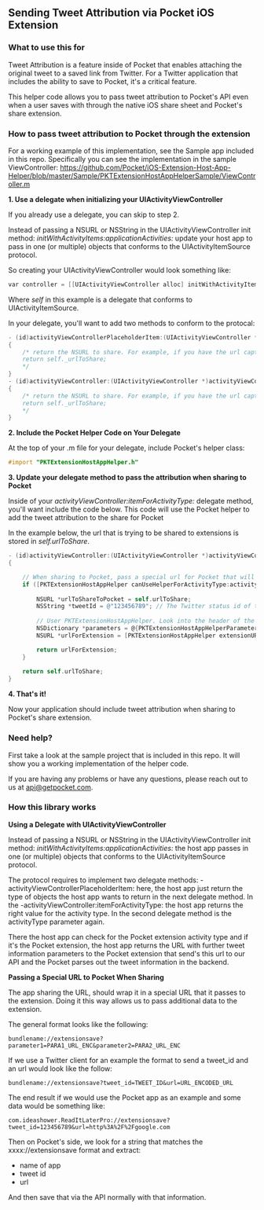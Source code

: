 ## Sending Tweet Attribution via Pocket iOS Extension

### What to use this for

Tweet Attribution is a feature inside of Pocket that enables attaching the original tweet to a saved link from Twitter. For a Twitter application that includes the ability to save to Pocket, it's a critical feature.

This helper code allows you to pass tweet attribution to Pocket's API even when a user saves with through the native iOS share sheet and Pocket's share extension.

### How to pass tweet attribution to Pocket through the extension

For a working example of this implementation, see the Sample app included in this repo. Specifically you can see the implementation in the sample ViewController:
https://github.com/Pocket/iOS-Extension-Host-App-Helper/blob/master/Sample/PKTExtensionHostAppHelperSample/ViewController.m

**1. Use a delegate when initializing your UIActivityViewController**


If you already use a delegate, you can skip to step 2.

Instead of passing a NSURL or NSString in the UIActivityViewController init method: _initWithActivityItems:applicationActivities:_ update your host app to pass in one (or multiple) objects that conforms to the UIActivityItemSource protocol.

So creating your UIActivityViewController would look something like:

```objective-c
var controller = [[UIActivityViewController alloc] initWithActivityItems:@[self] applicationActivities:nil];
```

Where _self_ in this example is a delegate that conforms to UIActivityItemSource.

In your delegate, you'll want to add two methods to conform to the protocal:

```objective-c
- (id)activityViewControllerPlaceholderItem:(UIActivityViewController *)activityViewController
{
	/* return the NSURL to share. For example, if you have the url captured in a variable:
	return self._urlToShare;
	*/
}
- (id)activityViewController:(UIActivityViewController *)activityViewController itemForActivityType:(NSString *)activityType
{
	/* return the NSURL to share. For example, if you have the url captured in a variable:
	return self._urlToShare;
	*/
}
```

**2. Include the Pocket Helper Code on Your Delegate**


At the top of your .m file for your delegate, include Pocket's helper class:
```objective-c
#import "PKTExtensionHostAppHelper.h"
```

**3. Update your delegate method to pass the attribution when sharing to Pocket**

Inside of your _activityViewController:itemForActivityType:_ delegate method, you'll want include the code below. This code will use the Pocket helper to add the tweet attribution to the share for Pocket

In the example below, the url that is trying to be shared to extensions is stored in _self.urlToShare_.

```objective-c
- (id)activityViewController:(UIActivityViewController *)activityViewController itemForActivityType:(NSString *)activityType
{

	// When sharing to Pocket, pass a special url for Pocket that will be passed to the extension
    if ([PKTExtensionHostAppHelper canUseHelperForActivityType:activityType]) {
		
		NSURL *urlToShareToPocket = self.urlToShare;
		NSString *tweetId = @"123456789"; // The Twitter status id of the tweet where the link came from
		
        // User PKTExtensionHostAppHelper. Look into the header of the PKTExtensionHostAppHelper for more predefined parameter keys
        NSDictionary *parameters = @{PKTExtensionHostAppHelperParameterTweetId : tweetId};
        NSURL *urlForExtension = [PKTExtensionHostAppHelper extensionURLForHostApp:[[NSBundle mainBundle] bundleIdentifier] originalURL:urlToShareToPocket parameters:parameters];

        return urlForExtension;
    }
    
    return self.urlToShare;
}
```

**4. That's it!**

Now your application should include tweet attribution when sharing to Pocket's share extension.

### Need help?

First take a look at the sample project that is included in this repo. It will show you a working implementation of the helper code.

If you are having any problems or have any questions, please reach out to us at api@getpocket.com.

### How this library works

**Using a Delegate with UIActivityViewController**

Instead of passing a NSURL or NSString in the UIActivityViewController init method: _initWithActivityItems:applicationActivities:_ the host app passes in one (or multiple) objects that conforms to the UIActivityItemSource protocol. 

The protocol requires to implement two delegate methods: -activityViewControllerPlaceholderItem: here, the host app just return the type of objects the host app wants to return in the next delegate method. In the -activityViewController:itemForActivityType: the host app returns the right value for the activity type. In the second delegate method is the activityType parameter again. 

There the host app can check for the Pocket extension activity type and if it's the Pocket extension, the host app returns the URL with further tweet information parameters to the Pocket extension that send's this url to our API and the Pocket parses out the tweet information in the backend.

**Passing a Special URL to Pocket When Sharing**

The app sharing the URL, should wrap it in a special URL that it passes to the extension. Doing it this way allows us to pass additional data to the extension.

The general format looks like the following:

`bundlename://extensionsave?parameter1=PARA1_URL_ENC&parameter2=PARA2_URL_ENC`

If we use a Twitter client for an example the format to send a tweet_id and an url would look like the follow:

`bundlename://extensionsave?tweet_id=TWEET_ID&url=URL_ENCODED_URL`

The end result if we would use the Pocket app as an example and some data would be something like:

`com.ideashower.ReadItLaterPro://extensionsave?tweet_id=123456789&url=http%3A%2F%2Fgoogle.com`


Then on Pocket's side, we look for a string that matches the xxxx://extensionsave format and extract:

* name of app
* tweet id
* url

And then save that via the API normally with that information.

